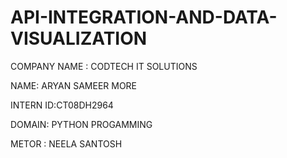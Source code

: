 # API-INTEGRATION-AND-DATA-VISUALIZATION
COMPANY NAME : CODTECH IT SOLUTIONS

NAME: ARYAN SAMEER MORE

INTERN ID:CT08DH2964

DOMAIN: PYTHON PROGAMMING

METOR : NEELA SANTOSH
